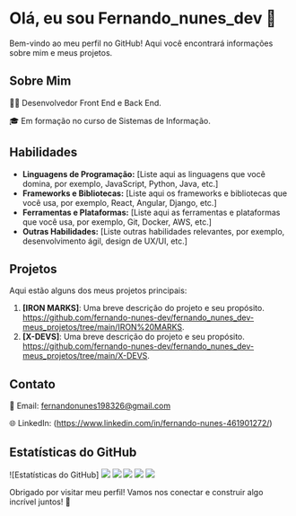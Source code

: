 # Olá, eu sou Fernando_nunes_dev 👋

Bem-vindo ao meu perfil no GitHub! Aqui você encontrará informações sobre mim e meus projetos.

## Sobre Mim

👨‍💻 Desenvolvedor Front End e Back End.

🎓 Em formação no curso de Sistemas de Informação.

## Habilidades

- **Linguagens de Programação:** [Liste aqui as linguagens que você domina, por exemplo, JavaScript, Python, Java, etc.]
- **Frameworks e Bibliotecas:** [Liste aqui os frameworks e bibliotecas que você usa, por exemplo, React, Angular, Django, etc.]
- **Ferramentas e Plataformas:** [Liste aqui as ferramentas e plataformas que você usa, por exemplo, Git, Docker, AWS, etc.]
- **Outras Habilidades:** [Liste outras habilidades relevantes, por exemplo, desenvolvimento ágil, design de UX/UI, etc.]

## Projetos

Aqui estão alguns dos meus projetos principais:

1. **[IRON MARKS]**: Uma breve descrição do projeto e seu propósito. https://github.com/fernando-nunes-dev/fernando_nunes_dev-meus_projetos/tree/main/IRON%20MARKS.
2. **[X-DEVS]**: Uma breve descrição do projeto e seu propósito. https://github.com/fernando-nunes-dev/fernando_nunes_dev-meus_projetos/tree/main/X-DEVS.

## Contato

📧 Email: fernandonunes198326@gmail.com

🌐 LinkedIn: (https://www.linkedin.com/in/fernando-nunes-461901272/)

## Estatísticas do GitHub

![Estatísticas do GitHub]
[![](https://raw.githubusercontent.com/vn7n24fzkq/github-profile-summary-cards-example/master/profile-summary-card-output/algolia/0-profile-details.svg)](https://github.com/vn7n24fzkq/github-profile-summary-cards)
[![](https://raw.githubusercontent.com/vn7n24fzkq/github-profile-summary-cards-example/master/profile-summary-card-output/algolia/1-repos-per-language.svg)](https://github.com/vn7n24fzkq/github-profile-summary-cards) [![](https://raw.githubusercontent.com/vn7n24fzkq/github-profile-summary-cards-example/master/profile-summary-card-output/algolia/2-most-commit-language.svg)](https://github.com/vn7n24fzkq/github-profile-summary-cards)
[![](https://raw.githubusercontent.com/vn7n24fzkq/github-profile-summary-cards-example/master/profile-summary-card-output/algolia/3-stats.svg)](https://github.com/vn7n24fzkq/github-profile-summary-cards) [![](https://raw.githubusercontent.com/vn7n24fzkq/github-profile-summary-cards-example/master/profile-summary-card-output/algolia/4-productive-time.svg)](https://github.com/vn7n24fzkq/github-profile-summary-cards)

Obrigado por visitar meu perfil! Vamos nos conectar e construir algo incrível juntos! 🚀

